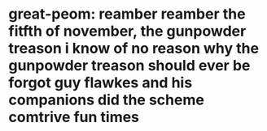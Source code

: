 # great-peom: reamber reamber the fitfth of november, the gunpowder treason i know of no reason why the gunpowder treason should ever be forgot guy flawkes and his companions did the scheme comtrive fun times  

